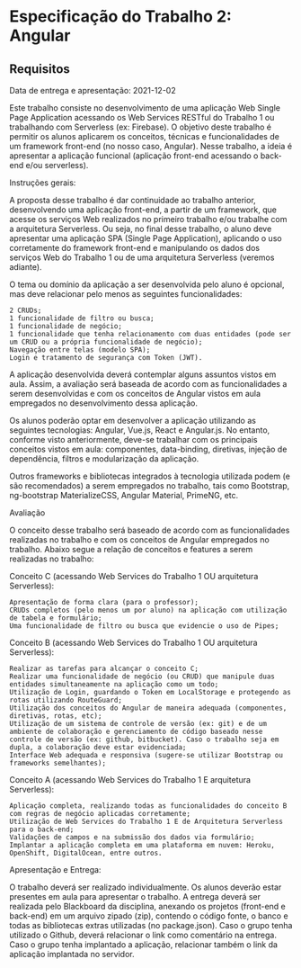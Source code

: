 
# Especificação do Trabalho 2: Angular

## Requisitos

Data de entrega e apresentação: 2021-12-02

Este trabalho consiste no desenvolvimento de uma aplicação Web Single Page Application acessando os Web Services RESTful do Trabalho 1 ou trabalhando com Serverless (ex: Firebase). O objetivo deste trabalho é permitir os alunos aplicarem os conceitos, técnicas e funcionalidades de um framework front-end (no nosso caso, Angular). Nesse trabalho, a ideia é apresentar a aplicação funcional (aplicação front-end acessando o back-end e/ou serverless).

Instruções gerais:

A proposta desse trabalho é dar continuidade ao trabalho anterior, desenvolvendo uma aplicação front-end, a partir de um framework, que acesse os serviços Web realizados no primeiro trabalho e/ou trabalhe com a arquitetura Serverless. Ou seja, no final desse trabalho, o aluno deve apresentar uma aplicação SPA (Single Page Application), aplicando o uso corretamente do framework front-end e manipulando os dados dos serviços Web do Trabalho 1 ou de uma arquitetura Serverless (veremos adiante).

O tema ou domínio da aplicação a ser desenvolvida pelo aluno é opcional, mas deve relacionar pelo menos as seguintes funcionalidades:

    2 CRUDs;
    1 funcionalidade de filtro ou busca;
    1 funcionalidade de negócio;
    1 funcionalidade que tenha relacionamento com duas entidades (pode ser um CRUD ou a própria funcionalidade de negócio);
    Navegação entre telas (modelo SPA);
    Login e tratamento de segurança com Token (JWT).

A aplicação desenvolvida deverá contemplar alguns assuntos vistos em aula. Assim, a avaliação será baseada de acordo com as funcionalidades a serem desenvolvidas e com os conceitos de Angular vistos em aula empregados no desenvolvimento dessa aplicação.

Os alunos poderão optar em desenvolver a aplicação utilizando as seguintes tecnologias: Angular, Vue.js, React e Angular.js. No entanto, conforme visto anteriormente, deve-se trabalhar com os principais conceitos vistos em aula: componentes, data-binding, diretivas, injeção de dependência, filtros e modularização da aplicação.

Outros frameworks e bibliotecas integrados à tecnologia utilizada podem (e são recomendados) a serem empregados no trabalho, tais como Bootstrap, ng-bootstrap MaterializeCSS, Angular Material, PrimeNG, etc.

Avaliação

O conceito desse trabalho será baseado de acordo com as funcionalidades realizadas no trabalho e com os conceitos de Angular empregados no trabalho. Abaixo segue a relação de conceitos e features a serem realizadas no trabalho:

Conceito C (acessando Web Services do Trabalho 1 OU arquitetura Serverless):

    Apresentação de forma clara (para o professor);
    CRUDs completos (pelo menos um por aluno) na aplicação com utilização de tabela e formulário;
    Uma funcionalidade de filtro ou busca que evidencie o uso de Pipes;

Conceito B (acessando Web Services do Trabalho 1 OU arquitetura Serverless):

    Realizar as tarefas para alcançar o conceito C;
    Realizar uma funcionalidade de negócio (ou CRUD) que manipule duas entidades simultaneamente na aplicação como um todo;
    Utilização de Login, guardando o Token em LocalStorage e protegendo as rotas utilizando RouteGuard;
    Utilização dos conceitos do Angular de maneira adequada (componentes, diretivas, rotas, etc);
    Utilização de um sistema de controle de versão (ex: git) e de um ambiente de colaboração e gerenciamento de código baseado nesse controle de versão (ex: github, bitbucket). Caso o trabalho seja em dupla, a colaboração deve estar evidenciada;
    Interface Web adequada e responsiva (sugere-se utilizar Bootstrap ou frameworks semelhantes);

Conceito A (acessando Web Services do Trabalho 1 E arquitetura Serverless):

    Aplicação completa, realizando todas as funcionalidades do conceito B com regras de negócio aplicadas corretamente;
    Utilização de Web Services do Trabalho 1 E de Arquitetura Serverless para o back-end;
    Validações de campos e na submissão dos dados via formulário;
    Implantar a aplicação completa em uma plataforma em nuvem: Heroku, OpenShift, DigitalOcean, entre outros.

Apresentação e Entrega:

O trabalho deverá ser realizado individualmente. Os alunos deverão estar presentes em aula para apresentar o trabalho. A entrega deverá ser realizada pelo Blackboard da disciplina, anexando os projetos (front-end e back-end) em um arquivo zipado (zip), contendo o código fonte, o banco e todas as bibliotecas extras utilizadas (no package.json). Caso o grupo tenha utilizado o Github, deverá relacionar o link como comentário na entrega. Caso o grupo tenha implantado a aplicação, relacionar também o link da aplicação implantada no servidor.


